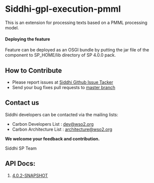 Siddhi-gpl-execution-pmml
======================================

This is an extension for processing texts based on a PMML processing model. 

#### Deploying the feature
 Feature can be deployed as an OSGI bundle by putting the jar file of the component to SP_HOME/lib directory of SP 4.0.0 pack. 

## How to Contribute
* Please report issues at [Siddhi Github Issue Tacker](https://github.com/wso2-extensions/siddhi-gpl-execution-pmml)
* Send your bug fixes pull requests to [master branch](https://github.com/wso2-extensions/siddhi-gpl-execution-pmml/tree/master) 

## Contact us 
Siddhi developers can be contacted via the mailing lists:
  * Carbon Developers List : dev@wso2.org
  * Carbon Architecture List : architecture@wso2.org

**We welcome your feedback and contribution.**

Siddhi SP Team

## API Docs:

1. <a href="./api/4.0.2-SNAPSHOT">4.0.2-SNAPSHOT</a>
